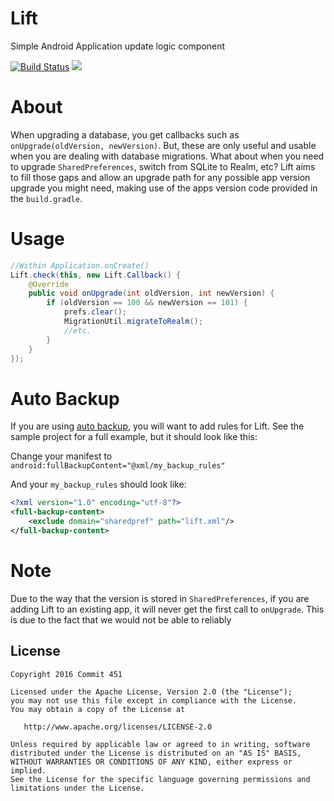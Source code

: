 # Lift
Simple Android Application update logic component

[![Build Status](https://travis-ci.org/Commit451/Lift.svg?branch=master)](https://travis-ci.org/Commit451/Lift) [![](https://jitpack.io/v/Commit451/Lift.svg)](https://jitpack.io/#Commit451/Lift)

# About
When upgrading a database, you get callbacks such as `onUpgrade(oldVersion, newVersion)`. But, these are only useful and usable when you are dealing with database migrations. What about when you need to upgrade `SharedPreferences`, switch from SQLite to Realm, etc? Lift aims to fill those gaps and allow an upgrade path for any possible app version upgrade you might need, making use of the apps version code provided in the `build.gradle`.

# Usage

```java
//Within Application.onCreate()
Lift.check(this, new Lift.Callback() {
    @Override
    public void onUpgrade(int oldVersion, int newVersion) {
        if (oldVersion == 100 && newVersion == 101) {
            prefs.clear();
            MigrationUtil.migrateToRealm();
            //etc.
        }
    }
});
```

# Auto Backup
If you are using [auto backup](https://developer.android.com/guide/topics/data/autobackup.html), you will want to add rules for Lift. See the sample project for a full example, but it should look like this:

Change your manifest to `android:fullBackupContent="@xml/my_backup_rules"`

And your `my_backup_rules` should look like:
```xml
<?xml version="1.0" encoding="utf-8"?>
<full-backup-content>
    <exclude domain="sharedpref" path="lift.xml"/>
</full-backup-content>

```

# Note
Due to the way that the version is stored in `SharedPreferences`, if you are adding Lift to an existing app, it will never get the first call to `onUpgrade`. This is due to the fact that we would not be able to reliably

License
--------

    Copyright 2016 Commit 451

    Licensed under the Apache License, Version 2.0 (the "License");
    you may not use this file except in compliance with the License.
    You may obtain a copy of the License at

       http://www.apache.org/licenses/LICENSE-2.0

    Unless required by applicable law or agreed to in writing, software
    distributed under the License is distributed on an "AS IS" BASIS,
    WITHOUT WARRANTIES OR CONDITIONS OF ANY KIND, either express or implied.
    See the License for the specific language governing permissions and
    limitations under the License.

